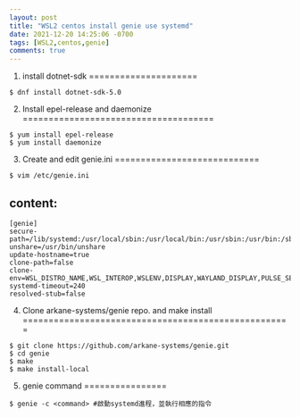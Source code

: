 ```yaml
---
layout: post
title: "WSL2 centos install genie use systemd"
date: 2021-12-20 14:25:06 -0700
tags: [WSL2,centos,genie]
comments: true
---
```


1. install dotnet-sdk
=====================
```
$ dnf install dotnet-sdk-5.0
```

2. Install epel-release and daemonize
=====================================
```
$ yum install epel-release
$ yum install daemonize
```

3. Create and edit genie.ini
============================
```
$ vim /etc/genie.ini
```
## content:
```
[genie]
secure-path=/lib/systemd:/usr/local/sbin:/usr/local/bin:/usr/sbin:/usr/bin:/sbin:/bin
unshare=/usr/bin/unshare
update-hostname=true
clone-path=false
clone-env=WSL_DISTRO_NAME,WSL_INTEROP,WSLENV,DISPLAY,WAYLAND_DISPLAY,PULSE_SERVER
systemd-timeout=240
resolved-stub=false
```

4. Clone arkane-systems/genie repo. and make install
====================================================
```
$ git clone https://github.com/arkane-systems/genie.git
$ cd genie
$ make
$ make install-local
```

5. genie command
================
```
$ genie -c <command> #啟動systemd進程，並執行相應的指令
```